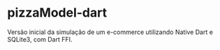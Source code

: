 # pizzaModel-dart
Versão inicial da simulação de um e-commerce utilizando Native Dart e SQLite3, com Dart FFI.
